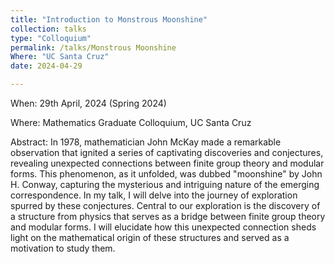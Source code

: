 ```yaml
---
title: "Introduction to Monstrous Moonshine"
collection: talks
type: "Colloquium"
permalink: /talks/Monstrous Moonshine
Where: "UC Santa Cruz"
date: 2024-04-29

---
```

When: 29th April, 2024 (Spring 2024)  <br>

Where: Mathematics Graduate Colloquium, UC Santa Cruz

Abstract:
In 1978, mathematician John McKay made a remarkable observation that ignited a series of captivating discoveries and conjectures, revealing unexpected connections between finite group theory and modular forms. This phenomenon, as it unfolded, was dubbed "moonshine" by John H. Conway, capturing the mysterious and intriguing nature of the emerging correspondence. In my talk, I will delve into the journey of exploration spurred by these conjectures. Central to our exploration is the discovery of a structure from physics that serves as a bridge between finite group theory and modular forms. I will elucidate how this unexpected connection sheds light on the mathematical origin of these structures and served as a motivation to study them.